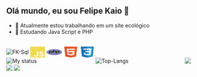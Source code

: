 ## Olá mundo, eu sou Felipe Kaio 👋

- 🔭 Atualmente estou trabalhando em um site ecológico
- 🌱 Estudando Java Script e PHP

<div style="display: inline_block"><br>
  <img align="center" alt="FK-Sql" height="50" width="60" src="https://cdn.jsdelivr.net/gh/devicons/devicon@latest/icons/mysql/mysql-plain-wordmark.svg" />
  <img align="center" alt="FK-Js" height="30" width="40" src="https://raw.githubusercontent.com/devicons/devicon/master/icons/javascript/javascript-plain.svg">
  <img align="center" alt="FK-PHP" height="30" width="40" src="https://raw.githubusercontent.com/devicons/devicon/master/icons/php/php-original.svg">
  <img align="center" alt="FK-HTML" height="30" width="40" src="https://raw.githubusercontent.com/devicons/devicon/master/icons/html5/html5-original.svg">
  <img align="center" alt="FK-CSS" height="30" width="40" src="https://raw.githubusercontent.com/devicons/devicon/master/icons/css3/css3-original.svg">
  
</div>

<img alt="My status" align="left" width="47%" src="https://github-readme-stats.vercel.app/api?username=Felipe-Kaio&show_icons=true&theme=tokyonight"/>
<img alt="Top-Langs" align="left" width="47%" src="https://github-readme-stats.vercel.app/api/top-langs/?username=Felipe-Kaio&layout=compact&show_icons=true&theme=tokyonight"/>

<div> 
  <a href="https://instagram.com/felipe.fk7" target="_blank"><img src="https://img.shields.io/badge/-Instagram-%23E4405F?style=for-the-badge&logo=instagram&logoColor=white" target="_blank"></a>
  <a href="mailto:felipekaiobarr@gmail.com"><img src="https://img.shields.io/badge/-Gmail-%23333?style=for-the-badge&logo=gmail&logoColor=white" target="_blank"></a>
  <a href="https://www.linkedin.com/in/" target="_blank"><img src="https://img.shields.io/badge/-LinkedIn-%230077B5?style=for-the-badge&logo=linkedin&logoColor=white" target="_blank"></a> 
  
</div>
